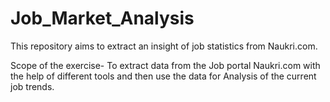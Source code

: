 # Job_Market_Analysis
This repository aims to extract an insight of job statistics from Naukri.com.

Scope of the exercise- To extract data from the Job portal Naukri.com with the help of different tools and then use the data for Analysis of the current job trends.


